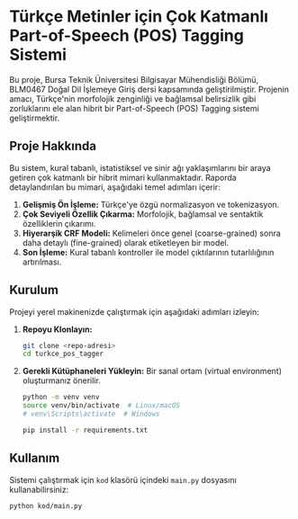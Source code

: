 # Türkçe Metinler için Çok Katmanlı Part-of-Speech (POS) Tagging Sistemi

Bu proje, Bursa Teknik Üniversitesi Bilgisayar Mühendisliği Bölümü, BLM0467 Doğal Dil İşlemeye Giriş dersi kapsamında geliştirilmiştir. Projenin amacı, Türkçe'nin morfolojik zenginliği ve bağlamsal belirsizlik gibi zorluklarını ele alan hibrit bir Part-of-Speech (POS) Tagging sistemi geliştirmektir.

## Proje Hakkında

Bu sistem, kural tabanlı, istatistiksel ve sinir ağı yaklaşımlarını bir araya getiren çok katmanlı bir hibrit mimari kullanmaktadır. Raporda detaylandırılan bu mimari, aşağıdaki temel adımları içerir:

1.  **Gelişmiş Ön İşleme:** Türkçe'ye özgü normalizasyon ve tokenizasyon.
2.  **Çok Seviyeli Özellik Çıkarma:** Morfolojik, bağlamsal ve sentaktik özelliklerin çıkarımı.
3.  **Hiyerarşik CRF Modeli:** Kelimeleri önce genel (coarse-grained) sonra daha detaylı (fine-grained) olarak etiketleyen bir model.
4.  **Son İşleme:** Kural tabanlı kontroller ile model çıktılarının tutarlılığının artırılması.

## Kurulum

Projeyi yerel makinenizde çalıştırmak için aşağıdaki adımları izleyin:

1.  **Repoyu Klonlayın:**
    ```bash
    git clone <repo-adresi>
    cd turkce_pos_tagger
    ```

2.  **Gerekli Kütüphaneleri Yükleyin:**
    Bir sanal ortam (virtual environment) oluşturmanız önerilir.
    ```bash
    python -m venv venv
    source venv/bin/activate  # Linux/macOS
    # venv\Scripts\activate  # Windows

    pip install -r requirements.txt
    ```

## Kullanım

Sistemi çalıştırmak için `kod` klasörü içindeki `main.py` dosyasını kullanabilirsiniz:

```bash
python kod/main.py